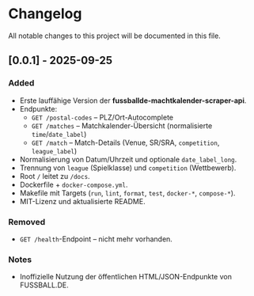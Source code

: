 # Changelog

All notable changes to this project will be documented in this file.

## [0.0.1] - 2025-09-25
### Added
- Erste lauffähige Version der **fussballde-machtkalender-scraper-api**.
- Endpunkte:
  - `GET /postal-codes` – PLZ/Ort-Autocomplete
  - `GET /matches` – Matchkalender-Übersicht (normalisierte `time`/`date_label`)
  - `GET /match` – Match-Details (Venue, SR/SRA, `competition`, `league_label`)
- Normalisierung von Datum/Uhrzeit und optionale `date_label_long`.
- Trennung von `league` (Spielklasse) und `competition` (Wettbewerb).
- Root `/` leitet zu `/docs`.
- Dockerfile + `docker-compose.yml`.
- Makefile mit Targets (`run`, `lint`, `format`, `test`, `docker-*`, `compose-*`).
- MIT-Lizenz und aktualisierte README.

### Removed
- `GET /health`-Endpoint – nicht mehr vorhanden.

### Notes
- Inoffizielle Nutzung der öffentlichen HTML/JSON-Endpunkte von FUSSBALL.DE.
